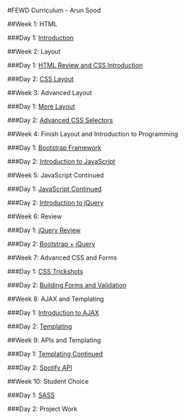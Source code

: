 #FEWD Curriculum - Arun Sood

##Week 1: HTML

###Day 1: [Introduction](week_01_html/01_intro/)

##Week 2: Layout

###Day 1: [HTML Review and CSS Introduction](week_02_layout/02_css_basics/)

###Day 2: [CSS Layout](week_02_layout/04_layout/)

##Week 3: Advanced Layout

###Day 1: [More Layout](week_03_advanced_layout/05_more_layout/)

###Day 2: [Advanced CSS Selectors](week_03_advanced_layout/06_advanced_selectors/)

##Week 4: Finish Layout and Introduction to Programming

###Day 1: [Bootstrap Framework](week_04_intro_javascript/07_bootstrap/)

###Day 2: [Introduction to JavaScript](week_04_intro_javascript/08_js_basics/)

##Week 5: JavaScript Continued

###Day 1: [JavaScript Continued](week_05_js/09_dom_manipulation/)

###Day 2: [Introduction to jQuery](week_05_js/10_jquery_intro/)

##Week 6: Review

###Day 1: [jQuery Review](week_06_review/11_jquery_review)

###Day 2: [Bootstrap + jQuery](week_06_review/12_jquery_bootstrap/)

##Week 7: Advanced CSS and Forms

###Day 1: [CSS Trickshots](week_07_advanced_css_and_forms/13_css_trickshots/)

###Day 2: [Building Forms and Validation](week_07_advanced_css_and_forms/14_forms/)

##Week 8: AJAX and Templating

###Day 1: [Introduction to AJAX](week_08_ajax_and_templating/15_ajax/)

###Day 2: [Templating](week_08_ajax_and_templating/16_templating/)

##Week 9: APIs and Templating

###Day 1: [Templating Continued](week_09_apis_and_templating/17_templating_continued/)

###Day 2: [Spotify API](week_09_apis_and_templating/18_spotify_api/)

##Week 10: Student Choice

###Day 1: [SASS](week_10_student_choice/19_sass/)

###Day 2: Project Work